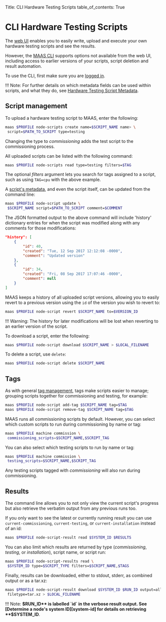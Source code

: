 Title: CLI Hardware Testing Scripts
table_of_contents: True

# CLI Hardware Testing Scripts

The [web UI][hardware-testing] enables you to easily write, upload and execute
your own hardware testing scripts and see the results.

However, the [MAAS CLI][maas-cli] supports options not available from the web
UI, including access to earlier versions of your scripts, script deletion and
result automation.

To use the CLI, first make sure you are [logged in][maas-cli-login].

!!! Note:
    For further details on which metadata fields can be used within scripts,
    and what they do, see [Hardware Testing Script Metadata][maas-scripts-fields].

## Script management

To upload a hardware testing script to MAAS, enter the following:

```bash
maas $PROFILE node-scripts create name=$SCRIPT_NAME name> \
 script=$PATH_TO_SCRIPT type=testing
```

Changing the type to *commissioning* adds the test script to the
commissioning process.

All uploaded scripts can be listed with the following command:

```bash
maas $PROFILE node-scripts read type=testing filters=$TAG
```

The optional *filters* argument lets you search for tags assigned to a script,
such as using `TAG=cpu` with the above example.

A [script's metadata][script-example], and even the script itself, can be
updated from the command line:

```bash
maas $PROFILE node-script update \ 
 $SCRIPT_NAME script=$PATH_TO_SCRIPT comment=$COMMENT
```

The JSON formatted output to the above command will include 'history'
dictionary entries for when the script was modified along with any comments for
those modifications:

```json
"history": [
    {
        "id": 40,
        "created": "Tue, 12 Sep 2017 12:12:08 -0000",
        "comment": "Updated version"
    },
    {
        "id": 34,
        "created": "Fri, 08 Sep 2017 17:07:46 -0000",
        "comment": null
    }
]
```

MAAS keeps a history of all uploaded script versions, allowing you to easily
revert to a previous version using the `id` of the version you wish to revert
to:

```bash
maas $PROFILE node-script revert $SCRIPT_NAME to=$VERSION_ID
```

!!! Warning:
    The history for later modifications will be lost when reverting to an earlier
    version of the script.

To download a script, enter the following:

```bash
maas $PROFILE node-script download $SCRIPT_NAME > $LOCAL_FILENAME
```

To delete a script, use `delete`:

```bash
maas $PROFILE node-script delete $SCRIPT_NAME
```

## Tags

As with general [tag management][tag-management], tags make scripts easier to
manage; grouping scripts together for commissioning and testing, for example:

```bash
maas $PROFILE node-script add-tag $SCRIPT_NAME tag=$TAG
maas $PROFILE node-script remove-tag $SCRIPT_NAME tag=$TAG
```

MAAS runs all commissioning scripts by default. However, you can select which
custom scripts to run during commissioning by name or tag:

```bash
maas $PROFILE machine commission \ 
 commissioning_scripts=$SCRIPT_NAME,$SCRIPT_TAG
```

You can also select which testing scripts to run by name or tag:

```bash
maas $PROFILE machine commission \ 
 testing_scripts=$SCRIPT_NAME,$SCRIPT_TAG
```

Any testing scripts tagged with *commissioning* will also run during
commissioning.

## Results

The command line allows you to not only view the current script's progress but
also retrieve the verbatim output from any previous runs too.

If you only want to see the latest or currently running result you can use
`current-commissioning`, `current-testing`, or `current-installation` instead
of an id:

```bash
maas $PROFILE node-script-result read $SYSTEM_ID $RESULTS
```

You can also limit which results are returned by type (*commissioning*,
*testing*, or *installation*), script name, or script run:

```bash
maas $PROFILE node-script-results read \ 
 $SYSTEM_ID type=$SCRIPT_TYPE filters=$SCRIPT_NAME,$TAGS
```
 
Finally, results can be downloaded, either to stdout, stderr, as combined output or as a tar.xz:

```bash
maas $PROFILE node-script-result download $SYSTEM_ID $RUN_ID output=all \
 filetype=tar.xz > $LOCAL_FILENAME
```

!!! Note:
    **$RUN_ID** is labelled `id` in the verbose result output. See [Determine a
    node's system ID][system-id] for details on retrieving **$SYSTEM_ID**.

<!-- LINKS -->
[hardware-testing]: nodes-hw-scripts.md
[script-example]: nodes-hw-scripts.md#script-example
[maas-cli]: manage-cli.md
[maas-cli-login]: manage-cli.md#log-in-(required)
[system-id]: manage-cli-common.md#determine-a-node's-system-id
[tag-management]: manage-cli-tags.md
[maas-scripts-fields]: nodes-hw-scripts-fields.md
